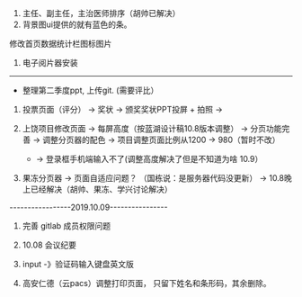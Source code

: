 1. 主任、副主任，主治医师排序（胡帅已解决）
2. 背景图ui提供的就有蓝色的条。

修改首页数据统计栏图标图片


1. 电子阅片器安装

---------------------------------------

* 整理第二季度ppt, 上传git.  (需要评比）


1. 投票页面（评分） -> 奖状 -> 颁奖奖状PPT投屏 + 拍照 
    -> 

2. 上饶项目修改页面
    -> 每屏高度（按蓝湖设计稿10.8版本调整）
    -> 分页功能完善
    -> 调整分页器的配色
    -> 项目调整页面比例从1200 -> 980（暂时不改）
    * -> 登录框手机端输入不了(调整高度解决了但是不知道为啥 10.9）

3. 果冻分页器
    -> 页面自适应问题？ （国栋说：是服务器代码没更新）
    -> 10.8晚上已经解决（胡帅、果冻、学兴讨论解决）

-----------------2019.10.09----------------

1. 完善 gitlab 成员权限问题

2. 10.08 会议纪要

3. input -》验证码输入键盘英文版

4. 高安仁德（云pacs）调整打印页面， 只留下姓名和条形码，其余删除。